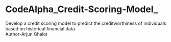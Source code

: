 # CodeAlpha_Credit-Scoring-Model_
Develop a credit scoring model to predict the creditworthiness of individuals based on historical financial data.
<br>
Author-Arjun Ghalot
